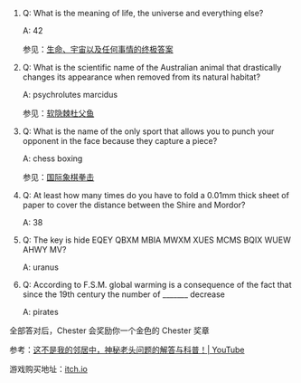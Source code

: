 1. Q: What is the meaning of life, the universe and everything else?

    A: 42

    参见：[生命、宇宙以及任何事情的终极答案](https://zh.m.wikipedia.org/zh-cn/生命、宇宙以及任何事情的終極答案)

2. Q: What is the scientific name of the Australian animal that drastically changes its appearance when removed from its natural habitat?

    A: psychrolutes marcidus

    参见：[软隐棘杜父鱼](https://zh.wikipedia.org/wiki/軟隱棘杜父魚)

3. Q: What is the name of the only sport that allows you to punch your opponent in the face because they capture a piece?

    A: chess boxing

    参见：[国际象棋拳击](https://zh.wikipedia.org/wiki/國際象棋拳擊)

4. Q: At least how many times do you have to fold a 0.01mm thick sheet of paper to cover the distance between the Shire and Mordor?

    A: 38

5. Q: The key is hide EQEY QBXM MBIA MWXM XUES MCMS BQIX WUEW AHWY MV?

    A: uranus

6. Q: According to F.S.M. global warming is a consequence of the fact that since the 19th century the number of _______ decrease

    A: pirates

全部答对后，Chester 会奖励你一个金色的 Chester 奖章

参考：[这不是我的邻居中，神秘老头问题的解答与科普！| YouTube](https://youtu.be/9RiYqXZxXDc?feature=shared)

游戏购买地址：[itch.io](https://nachogames.itch.io/thats-not-my-neighbor)